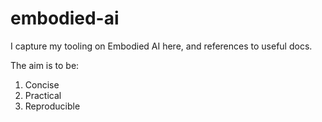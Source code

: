 # embodied-ai

I capture my tooling on Embodied AI here, and references to useful docs.

The aim is to be:
1. Concise
2. Practical
3. Reproducible